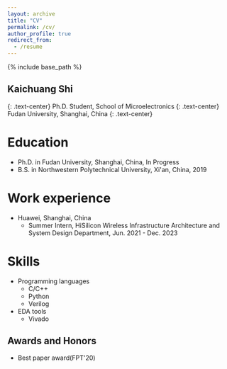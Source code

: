 ```yaml
---
layout: archive
title: "CV"
permalink: /cv/
author_profile: true
redirect_from:
  - /resume
---
```


{% include base_path %}

## Kaichuang Shi
{: .text-center}
Ph.D. Student,  School of Microelectronics
{: .text-center}
Fudan University, Shanghai, China
{: .text-center}

Education
======
* Ph.D. in Fudan University, Shanghai, China, In Progress
* B.S. in Northwestern Polytechnical University, Xi'an, China, 2019

Work experience
======
* Huawei, Shanghai, China
  * Summer Intern, HiSilicon Wireless Infrastructure Architecture and System Design Department, Jun. 2021 - Dec. 2023 
 
Skills
======
* Programming languages
  * C/C++ 
  * Python 
  * Verilog 
* EDA tools
  * Vivado

Awards and Honors
------
* Best paper award(FPT'20)

